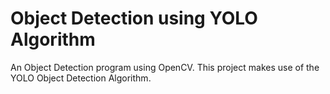 # Object Detection using YOLO Algorithm
An Object Detection program using OpenCV. This project makes use of the YOLO Object Detection Algorithm.
